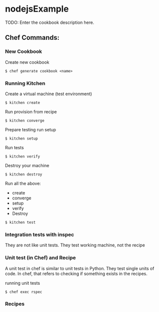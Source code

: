 # nodejsExample

TODO: Enter the cookbook description here.

## Chef Commands:
### New Cookbook

Create new cookbook
```
$ chef generate cookbook <name>
```

### Running Kitchen

Create a virtual machine (test environment)
```
$ kitchen create
```

Run provision from recipe
```
$ kitchen converge
```

Prepare testing
run setup
```
$ kitchen setup
```

Run tests
```
$ kitchen verify
```

Destroy your machine
```
$ kitchen destroy
```

Run all the above:
- create
- converge
- setup
- verify
- Destroy
```
$ kitchen test
```

### Integration tests with **inspec**
They are not like unit tests.
They test working machine, not the recipe

### Unit test (in Chef) and Recipe
A unit test in chef is similar to unit tests in Python.
They test single units of code.
In chef, that refers to checking if something exists in the recipes.

running unit tests
```
$ chef exec rspec
```




### Recipes
